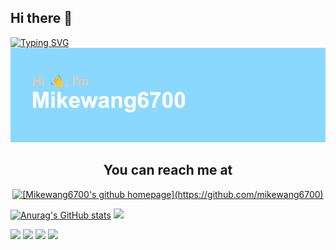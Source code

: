 ## Hi there 👋
[![Typing SVG](https://readme-typing-svg.demolab.com?font=Fira+Code&pause=1000&color=BBE8F7&width=435&lines=Coding+to+make+a+difference)](https://git.io/typing-svg)
![img](/header.png)

<h2 align="center">You can reach me at</h2>

<p align="center">
    <a href="#">
        <img src="https://d2fltix0v2e0sb.cloudfront.net/dev-badge.svg" alt="[Mikewang6700's github homepage](https://github.com/mikewang6700)" height="30" width="30">
    </a>
</p>

[![Anurag's GitHub stats](https://github-readme-stats.vercel.app/api?username=mikewang6700)](https://github.com/anuraghazra/github-readme-stats)
![](http://github-profile-summary-cards.vercel.app/api/cards/profile-details?username=mikewang6700&theme=react)

![](http://github-profile-summary-cards.vercel.app/api/cards/repos-per-language?username=mikewang6700&theme=react) ![](http://github-profile-summary-cards.vercel.app/api/cards/most-commit-language?username=mikewang6700&theme=react)
![](http://github-profile-summary-cards.vercel.app/api/cards/stats?username=mikewang6700&theme=react) ![](http://github-profile-summary-cards.vercel.app/api/cards/productive-time?username=mikewang6700&theme=react&utcOffset=8)
